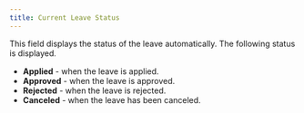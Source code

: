 ```yaml
---
title: Current Leave Status
---
```



This field displays the status of the leave automatically. The following  status is displayed<font style="font-family: Verdana;" face="Verdana">. 
 </font>

- **Applied** - when the leave is applied.
- **Approved**  - when the leave is approved.
- **Rejected**  - when the leave is rejected.
- **Canceled**  - when the leave has been canceled.

